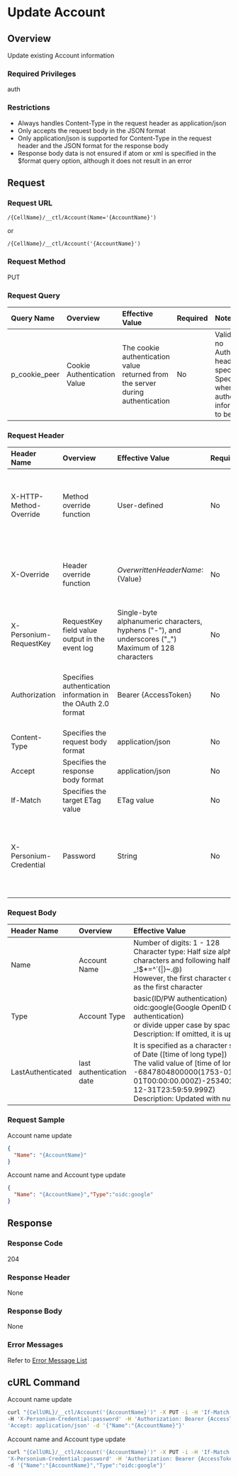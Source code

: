 # Update Account

## Overview

Update existing Account information

### Required Privileges

auth

### Restrictions

* Always handles Content-Type in the request header as application/json
* Only accepts the request body in the JSON format
* Only application/json is supported for Content-Type in the request header and the JSON format for the response body
* Response body data is not ensured if atom or xml is specified in the $format query option, although it does not result in an error


## Request

### Request URL

```
/{CellName}/__ctl/Account(Name='{AccountName}')
```

or

```
/{CellName}/__ctl/Account('{AccountName}')
```

### Request Method

PUT

### Request Query

|Query Name|Overview|Effective Value|Required|Notes|
|:--|:--|:--|:--|:--|
|p_cookie_peer|Cookie Authentication Value|The cookie authentication value returned from the server during authentication|No|Valid only if no Authorization header specified<br>Specify this when cookie authentication information is to be used|

### Request Header

|Header Name|Overview|Effective Value|Required|Notes|
|:--|:--|:--|:--|:--|
|X-HTTP-Method-Override|Method override function|User-defined|No|If you specify this value when requesting with the POST method, the specified value will be used as a method.|
|X-Override|Header override function|${OverwrittenHeaderName}:${Value}|No|Overwrite normal HTTP header value. To overwrite multiple headers, specify multiple X-Override headers.|
|X-Personium-RequestKey|RequestKey field value output in the event log|Single-byte alphanumeric characters, hyphens ("-"), and underscores ("_")<br>Maximum of 128 characters|No|PCS-${UNIXtime} by default|
|Authorization|Specifies authentication information in the OAuth 2.0 format|Bearer {AccessToken}|No|* Authentication tokens are the tokens acquired using the Authentication Token Acquisition API|
|Content-Type|Specifies the request body format|application/json|No|[application/json] by default|
|Accept|Specifies the response body format|application/json|No|[application/json] by default|
|If-Match|Specifies the target ETag value|ETag value|No|[*] by default|
|X-Personium-Credential|Password|String|No|Number of character:6 - 92<br>Character type: Single-byte alphanumeric characters, hyphens ("-"), and underscores ("_")|

### Request Body

|Header Name|Overview|Effective Value|Required|Notes|
|:--|:--|:--|:--|:--|
|Name|Account Name|Number of digits: 1 - 128<br>Character type: Half size alphanumeric characters and following half-width symbol (-_!$*=^`{&#124;}~.@) <br>However, the first character can not be specified as the first character|Yes||
|Type|Account Type|basic(ID/PW authentication)<br>oidc:google(Google OpenID Connect authentication)<br>or divide upper case by space character<br>Description: If omitted, it is updated with basic|No|default: basic|
|LastAuthenticated|last authentication date|It is specified as a character string in the format of Date ([time of long type])<br>The valid value of [time of long type] is -6847804800000(1753-01-01T00:00:00.000Z)-253402300799999(9999-12-31T23:59:59.999Z)<br>Description: Updated with null if omitted|No|default: null|

### Request Sample

Account name update

```JSON
{
  "Name": "{AccountName}"
}
```

Account name and Account type update

```JSON
{
  "Name": "{AccountName}","Type":"oidc:google"
}
```


## Response

### Response Code

204

### Response Header

None

### Response Body

None

### Error Messages

Refer to [Error Message List](004_Error_Messages.md)


## cURL Command

Account name update

```sh
curl "{CellURL}/__ctl/Account('{AccountName}')" -X PUT -i -H 'If-Match: *' \
-H 'X-Personium-Credential:password' -H 'Authorization: Bearer {AccessToken}' -H \
'Accept: application/json' -d '{"Name":"{AccountName}"}'
```

Account name and Account type update

```sh
curl "{CellURL}/__ctl/Account('{AccountName}')" -X PUT -i -H 'If-Match: *' -H \
'X-Personium-Credential:password' -H 'Authorization: Bearer {AccessToken}' -H 'Accept: application/json' \
-d '{"Name":"{AccountName}","Type":"oidc:google"}'
```

